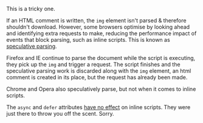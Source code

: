This is a tricky one.

If an HTML comment is written, the `img` element isn't parsed & therefore shouldn't download. However, some browsers optimise by looking ahead and identifying extra requests to make, reducing the performance impact of events that block parsing, such as inline scripts. This is known as [speculative parsing](https://developer.mozilla.org/en-US/docs/HTML/Optimizing_Your_Pages_for_Speculative_Parsing).

Firefox and IE continue to parse the document while the script is executing, they pick up the `img` and trigger a request. The script finishes and the speculative parsing work is discarded along with the `img` element, an html comment is created in its place, but the request has already been made.

Chrome and Opera also speculatively parse, but not when it comes to inline scripts.

The `async` and `defer` attributes [have no effect](http://www.whatwg.org/specs/web-apps/current-work/multipage/scripting-1.html#script-processing-defer) on inline scripts. They were just there to throw you off the scent. Sorry.